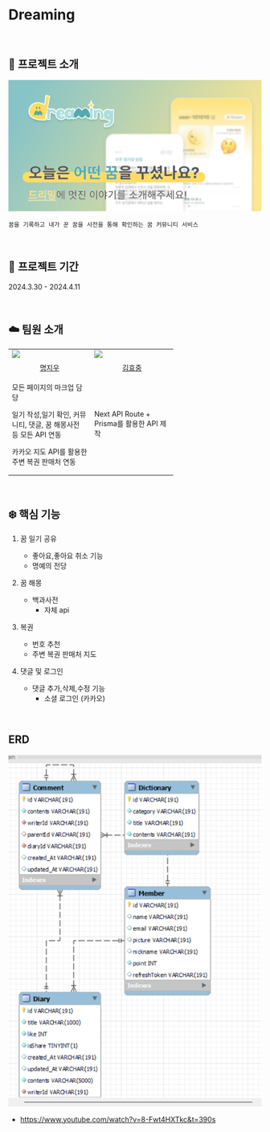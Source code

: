# Dreaming

<br />

## 🦸 프로젝트 소개

<img src="https://github.com/Happy-Dreaming/dreaming/blob/main/public/banner.png" width="600px" />

```
꿈을 기록하고 내가 꾼 꿈을 사전을 통해 확인하는 꿈 커뮤니티 서비스
```

<br />

## 📅 프로젝트 기간

2024.3.30 - 2024.4.11

<br />

## ☁️ 팀원 소개

<table>
  <tr>
    <td><img src="https://avatars.githubusercontent.com/u/63100324?v=4" width="140px"/></td>
    <td><img src="https://avatars.githubusercontent.com/u/59411107?v=4" width="140px"/></td>
  </tr>
  <tr>
    <td style="text-align: center;"><a href="https://github.com/mongdiwoo">명지우</a></td>
    <td style="text-align: center;"><a href="https://github.com/khj0426">김효중</a></td>
  </tr>
  <tr>
    <td style="width: 150px;"><p>모든 페이지의 마크업 담당</p> <p>일기 작성,일기 확인, 커뮤니티, 댓글, 꿈 해몽사전 등 모든 API 연동</p>
    <p>카카오 지도 API를 활용한 주변 복권 판매처 연동</p></td>
    <td style="width: 150px;"><p>Next API Route + Prisma를 활용한 API 제작</p></td>
  </tr>
</table>

<br />

## ❄️ 핵심 기능

1. 꿈 일기 공유
    - 좋아요,좋아요 취소 기능 
    - 명예의 전당

2. 꿈 해몽
    - 백과사전
		- 자체 api

3. 복권
    - 번호 추천
    - 주변 복권 판매처 지도

4. 댓글 및 로그인
    - 댓글 추가,삭제,수정 기능
		- 소셜 로그인 (카카오)
<br />

## ERD

<img src="https://github.com/Happy-Dreaming/dreaming/blob/main/public/erd.png" width="600px" />

- https://www.youtube.com/watch?v=8-Fwt4HXTkc&t=390s
